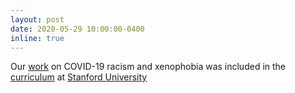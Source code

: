 ```yaml
---
layout: post
date: 2020-05-29 10:00:00-0400
inline: true
---
```

Our [work](http://claws.cc.gatech.edu/covid) on COVID-19 racism and xenophobia was included in the [curriculum](https://web.stanford.edu/class/cs384/) at [Stanford University](https://www.stanford.edu/)
